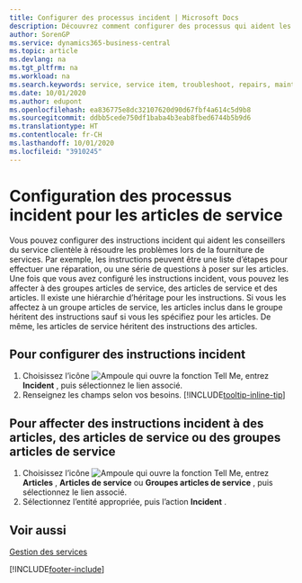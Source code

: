```yaml
---
title: Configurer des processus incident | Microsoft Docs
description: Découvrez comment configurer des processus qui aident les conseillers du service clientèle à identifier et à résoudre les problèmes liés aux articles de service.
author: SorenGP
ms.service: dynamics365-business-central
ms.topic: article
ms.devlang: na
ms.tgt_pltfrm: na
ms.workload: na
ms.search.keywords: service, service item, troubleshoot, repairs, maintenance
ms.date: 10/01/2020
ms.author: edupont
ms.openlocfilehash: ea836775e8dc32107620d90d67fbf4a614c5d9b8
ms.sourcegitcommit: ddbb5cede750df1baba4b3eab8fbed6744b5b9d6
ms.translationtype: HT
ms.contentlocale: fr-CH
ms.lasthandoff: 10/01/2020
ms.locfileid: "3910245"
---
```

# <a name="setting-up-troubleshooting-for-service-items"></a>Configuration des processus incident pour les articles de service
Vous pouvez configurer des instructions incident qui aident les conseillers du service clientèle à résoudre les problèmes lors de la fourniture de services. Par exemple, les instructions peuvent être une liste d’étapes pour effectuer une réparation, ou une série de questions à poser sur les articles. Une fois que vous avez configuré les instructions incident, vous pouvez les affecter à des groupes articles de service, des articles de service et des articles. Il existe une hiérarchie d’héritage pour les instructions. Si vous les affectez à un groupe articles de service, les articles inclus dans le groupe héritent des instructions sauf si vous les spécifiez pour les articles. De même, les articles de service héritent des instructions des articles.  

## <a name="to-set-up-troubleshooting-guidelines"></a>Pour configurer des instructions incident
1. Choisissez l’icône ![Ampoule qui ouvre la fonction Tell Me](media/ui-search/search_small.png "Dites-moi ce que vous voulez faire"), entrez **Incident** , puis sélectionnez le lien associé.  
2. Renseignez les champs selon vos besoins. [!INCLUDE[tooltip-inline-tip](includes/tooltip-inline-tip_md.md)]  

## <a name="to-assign-troubleshooting-guidelines-to-items-service-items-or-service-item-groups"></a>Pour affecter des instructions incident à des articles, des articles de service ou des groupes articles de service
1. Choisissez l’icône ![Ampoule qui ouvre la fonction Tell Me](media/ui-search/search_small.png "Dites-moi ce que vous voulez faire"), entrez **Articles** , **Articles de service** ou **Groupes articles de service** , puis sélectionnez le lien associé.  
2. Sélectionnez l’entité appropriée, puis l’action **Incident** .  

## <a name="see-also"></a>Voir aussi
[Gestion des services](service-service.md)

[!INCLUDE[footer-include](includes/footer-banner.md)]